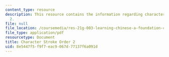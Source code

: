```yaml
---
content_type: resource
description: This resource contains the information regarding character stroke order
  2.
file: null
file_location: /coursemedia/res-21g-003-learning-chinese-a-foundation-course-in-mandarin-spring-2011/8e5447f5f9f7eac9067d77137f6a091d_MITRES_21G_003S11_stroke02.pdf
file_type: application/pdf
resourcetype: Document
title: Character Stroke Order 2
uid: 8e5447f5-f9f7-eac9-067d-77137f6a091d
---
```

